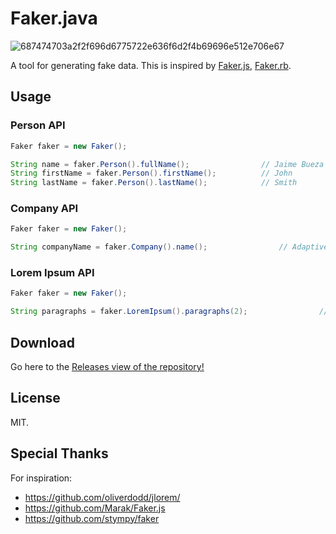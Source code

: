 # Faker.java

![687474703a2f2f696d6775722e636f6d2f4b69696e512e706e67](https://f.cloud.github.com/assets/25766/756187/4a2b7b6e-e5f4-11e2-96a5-e7a01e5c51be.png)

A tool for generating fake data. This is inspired by [Faker.js](https://github.com/Marak/Faker.js), [Faker.rb](https://github.com/stympy/faker).

## Usage

### Person API

```java
Faker faker = new Faker();

String name = faker.Person().fullName();                // Jaime Bueza
String firstName = faker.Person().firstName();          // John
String lastName = faker.Person().lastName();            // Smith
```

### Company API

```java
Faker faker = new Faker();

String companyName = faker.Company().name();                // Adaptive Infrastructures Inc.
```

### Lorem Ipsum API

```java
Faker faker = new Faker();

String paragraphs = faker.LoremIpsum().paragraphs(2);                // Generates two paragraphs
```
## Download

Go here to the [Releases view of the repository!](https://github.com/jbueza/Faker.java/releases)

## License

MIT.


## Special Thanks

For inspiration:

- https://github.com/oliverdodd/jlorem/
- https://github.com/Marak/Faker.js
- https://github.com/stympy/faker